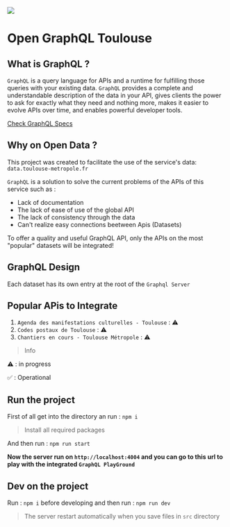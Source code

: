 ![](https://graphql.org/img/og_image.png)
# Open GraphQL Toulouse

## What is GraphQL ?
`GraphQL` is a query language for APIs and a runtime for fulfilling those queries with your existing data. `GraphQL` provides a complete and understandable description of the data in your API, gives clients the power to ask for exactly what they need and nothing more, makes it easier to evolve APIs over time, and enables powerful developer tools.

[Check GraphQL Specs](https://graphql.org)

## Why on Open Data ?
This project was created to facilitate the use of the service's data: `data.toulouse-metropole.fr`

`GraphQL` is a solution to solve the current problems of the APIs of this service such as : 
- Lack of documentation
- The lack of ease of use of the global API
- The lack of consistency through the data
- Can't realize easy connections beetween Apis (Datasets)

To offer a quality and useful GraphQL API, only the APIs on the most "popular" datasets will be integrated!

## GraphQL Design
Each dataset has its own entry at the root of the `Graphql Server`


## Popular APis to Integrate
1. `Agenda des manifestations culturelles - Toulouse` : ⚠️
2. `Codes postaux de Toulouse` : ⚠️
3. `Chantiers en cours - Toulouse Métropole` : ⚠️

> Info

⚠️ : in progress

✅ : Operational

## Run the project
First of all get into the directory an run :
`npm i`
> Install all required packages

And then run : 
`npm run start`

**Now the server run on `http://localhost:4004` and you can go to this url to play with the integrated `GraphQL PlayGround`**

## Dev on the project
Run : `npm i` before developing and then run : `npm run dev`
> The server restart automatically when you save files in `src` directory